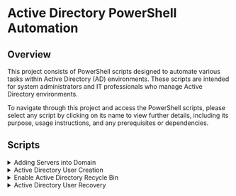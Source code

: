 # Active Directory PowerShell Automation

## Overview

This project consists of PowerShell scripts designed to automate various tasks within Active Directory (AD) environments. These scripts are intended for system administrators and IT professionals who manage Active Directory environments.

To navigate through this project and access the PowerShell scripts, please select any script by clicking on its name to view further details, including its purpose, usage instructions, and any prerequisites or dependencies.

## Scripts

<details>
<summary>Adding Servers into Domain</summary>

[Link to Adding Servers into Domain script](https://github.com/DimitryZH/active-directory-powershell-automation/blob/main/Adding_Servers_into_Domain.ps1)

### Prerequisites

- Windows PowerShell 5.1 or higher.
- Active Directory module for Windows PowerShell.
- Remote Server Administration Tools (RSAT) for Windows installed on the local system.
- Administrative privileges on the local system.

### Features

- Automates the process of joining servers to a domain.
- Configures the primary DNS IP address on the network adapter.

### Usage

1. Update the script with your domain details and DNS IP address.
2. Run the script with administrative privileges.

</details>

<details>
<summary>Active Directory User Creation</summary>

[Link to Active Directory User Creation script](https://github.com/DimitryZH/active-directory-powershell-automation/blob/main/Active_Directory_User_Creation.ps1)

### Prerequisites

- Windows PowerShell 5.1 or higher.
- Active Directory module for Windows PowerShell.
- SMTP server access for sending email notifications.
- Administrative privileges on the local system.

### Features

- Facilitates the creation of new user accounts in Active Directory.
- Sets a temporary password for new accounts.
- Sends email confirmations for newly created accounts.

### Usage

1. Update the script with your domain controller, mail server details, and any placeholders marked with "YOUR\_".
2. Run the script with administrative privileges.

</details>
<details>
<summary>Enable Active Directory Recycle Bin</summary>

[Link to Enable Active Directory Recycle Bin script](https://github.com/DimitryZH/active-directory-powershell-automation/blob/main/Enable_Active_Directory_Recyclebin.ps1)

### Prerequisites

- Windows PowerShell 5.1 or higher.
- Active Directory module for Windows PowerShell.
- Administrative privileges on the local system.
- The forest functional level must be Windows Server 2008 R2 or higher.

### Features

- Enables the Active Directory Recycle Bin feature.
- Allows for the recovery of deleted Active Directory objects.

### Usage

1. Run the script with administrative privileges.
2. No additional input is required; the script checks and enables the AD Recycle Bin feature if it is not already enabled.

</details>

<details>
<summary>Active Directory User Recovery</summary>

[Link to Active Directory User Recovery script](https://github.com/DimitryZH/active-directory-powershell-automation/blob/main/Active_Directory_User_Recovery.ps1)

### Prerequisites

- Windows PowerShell 5.1 or higher.
- Active Directory module for Windows PowerShell.
- The AD Recycle Bin feature must be enabled.
- Administrative privileges on the local system.

### Features

- Recovers deleted Active Directory users.
- Utilizes the AD recycle bin feature for user recovery.

### Usage

1. Run the script with administrative privileges.
2. When prompted, enter the name of the deleted user you wish to recover. The script will search for and recover the user account.

</details>
